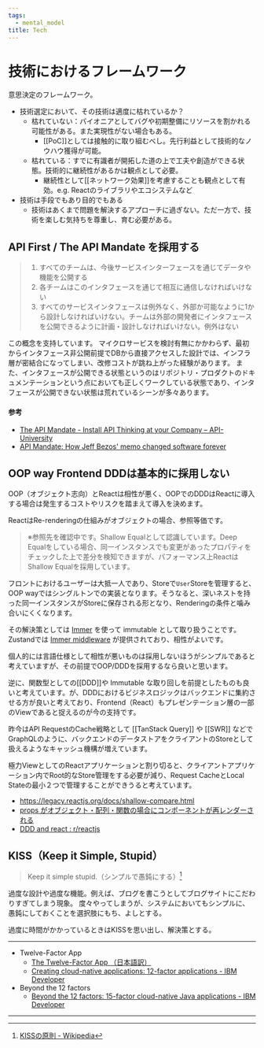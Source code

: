 ```yaml
---
tags:
  - mental_model
title: Tech
---
```


# 技術におけるフレームワーク
意思決定のフレームワーク。


- 技術選定において、その技術は適度に枯れているか？
	- 枯れていない：パイオニアとしてバグや初期整備にリソースを割かれる可能性がある。また実現性がない場合もある。
		- [[PoC]]としては接触的に取り組むべし。先行利益として技術的なノウハウ獲得が可能。
	- 枯れている：すでに有識者が開拓した道の上で工夫や創造ができる状態。技術的に継続性があるかは観点として必要。
		- 継続性として[[ネットワーク効果]]を考慮することも観点として有効。e.g. Reactのライブラリやエコシステムなど
- 技術は手段でもあり目的でもある
	- 技術はあくまで問題を解決するアプローチに過ぎない。ただ一方で、技術を楽しむ気持ちを尊重し、育む必要がある。
## API First / The API Mandate を採用する

> 1. すべてのチームは、今後サービスインターフェースを通じてデータや機能を公開する
> 2. 各チームはこのインタフェースを通じて相互に通信しなければいけない
> 5. すべてのサービスインタフェースは例外なく、外部か可能なように1から設計しなければいけない。チームは外部の開発者にインタフェースを公開できるように計画・設計しなければいけない。例外はない

この概念を支持しています。
マイクロサービスを検討有無にかかわらず、最初からインタフェース非公開前提でDBから直接アクセスした設計では、インフラ層が密結合になってしまい、改修コストが跳ね上がった経験があります。
また、インタフェースが公開できる状態というのはリポジトリ・プロダクトのドキュメンテーションという点においても正しくワークしている状態であり、インタフェースが公開できない状態は荒れているシーンが多々あります。
#### 参考
- [The API Mandate - Install API Thinking at your Company – API-University](https://api-university.com/blog/the-api-mandate/)
- [API Mandate: How Jeff Bezos' memo changed software forever](https://konghq.com/blog/enterprise/api-mandate)

## OOP way Frontend DDDは基本的に採用しない

OOP（オブジェクト志向）とReactは相性が悪く、OOPでのDDDはReactに導入する場合は発生するコストやリスクを踏まえて導入を決めます。

ReactはRe-renderingの仕組みがオブジェクトの場合、参照等価です。
> ※参照先を確認中です。Shallow Equalとして認識しています。Deep Equalをしている場合、同一インスタンスでも変更があったプロパティをチェックした上で差分を検知できますが、パフォーマンス上ReactはShallow Equalを採用しています。

フロントにおけるユーザーは大抵一人であり、Storeで`User`Storeを管理すると、OOP wayではシングルトンでの実装となります。そうなると、深いネストを持った同一インスタンスがStoreに保存される形となり、Renderingの条件と噛み合いにくくなります。

その解決策としては [Immer](https://immerjs.github.io/immer/) を使って immutable として取り扱うことです。Zustandでは [Immer middleware](https://zustand.docs.pmnd.rs/integrations/immer-middleware) が提供されており、相性がよいです。

個人的には言語仕様として相性が悪いものは採用しないほうがシンプルであると考えていますが、その前提でOOP/DDDを採用するなら良いと思います。

逆に、関数型としての[[DDD]]や Immutable な取り回しを前提としたものも良いと考えています。が、DDDにおけるビジネスロジックはバックエンドに集約させる方が良いと考えており、Frontend（React）もプレゼンテーション層の一部のViewであると捉えるのが今の支持です。

昨今はAPI RequestのCache戦略として [[TanStack Query]] や [[SWR]] などでGraphQLのように、バックエンドのデータストアをクライアントのStoreとして扱えるようなキャッシュ機構が増えています。

極力ViewとしてのReactアプリケーションと割り切ると、クライアントアプリケーション内でRoot的なStore管理をする必要が減り、Request CacheとLocal Stateの最小２つで管理することができうると考えています。

- https://legacy.reactjs.org/docs/shallow-compare.html
- [props がオブジェクト・配列・関数の場合にコンポーネントが再レンダーされる](https://ja.react.dev/reference/react/memo#my-component-rerenders-when-a-prop-is-an-object-or-array "Link for props がオブジェクト・配列・関数の場合にコンポーネントが再レンダーされる")
- [DDD and react : r/reactjs](https://www.reddit.com/r/reactjs/comments/1ar0g1e/ddd_and_react/)

## KISS（Keep it Simple, Stupid）

> Keep it simple stupid.（シンプルで愚鈍にする）[^wiki]

過度な設計や過度な機能。例えば、ブログを書こうとしてブログサイトにこだわりすぎてしまう現象。
度々やってしまうが、システムにおいてもシンプルに、愚鈍にしておくことを選択肢にもち、よしとする。

過度に時間がかかっているときはKISSを思い出し、解決策とする。


[^wiki]: [KISSの原則 - Wikipedia](https://ja.wikipedia.org/wiki/KISS%E3%81%AE%E5%8E%9F%E5%89%87)

---

- Twelve-Factor App
	- [The Twelve-Factor App （日本語訳）](https://12factor.net/ja/)
	- [Creating cloud-native applications: 12-factor applications - IBM Developer](https://developer.ibm.com/articles/creating-a-12-factor-application-with-open-liberty/)
- Beyond the 12 factors
	- [Beyond the 12 factors: 15-factor cloud-native Java applications - IBM Developer](https://developer.ibm.com/articles/15-factor-applications/)

---
